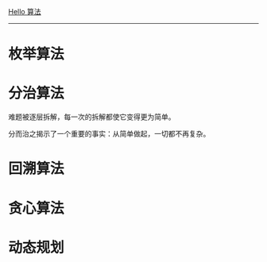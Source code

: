 [Hello 算法](https://www.hello-algo.com/)

---

# 枚举算法




# 分治算法

难题被逐层拆解，每一次的拆解都使它变得更为简单。

分而治之揭示了一个重要的事实：从简单做起，一切都不再复杂。



# 回溯算法





# 贪心算法





# 动态规划

